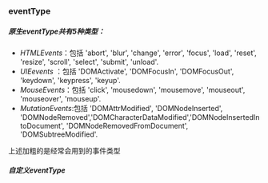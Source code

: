### eventType

##### 原生eventType共有5种类型：

- *HTMLEvents*：包括 'abort', 'blur', 'change', 'error', 'focus', 'load', 'reset', 'resize', 'scroll', 'select', 'submit', 'unload'.
- *UIEevents* ：包括 'DOMActivate', 'DOMFocusIn', 'DOMFocusOut', 'keydown', 'keypress', 'keyup'.
- *MouseEvents*：包括 'click', 'mousedown', 'mousemove', 'mouseout', 'mouseover', 'mouseup'.
- *MutationEvents*:包括 'DOMAttrModified', 'DOMNodeInserted', 'DOMNodeRemoved','DOMCharacterDataModified','DOMNodeInsertedIntoDocument', 'DOMNodeRemovedFromDocument', 'DOMSubtreeModified'.

上述加粗的是经常会用到的事件类型

##### 自定义eventType

